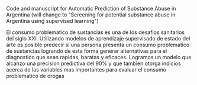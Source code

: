 Code and manuscript for Automatic Prediction of Substance Abuse in Argentina (will change to "Screening for potential substance abuse in Argentina using supervised learning")

El consumo problematico de sustancias es una de los desafios sanitarios del siglo XXI. Utilizando modelos de aprendizaje supervisado de estado del arte es posible predecir si una persona presenta un consumo problematico de sustancias logrando de esta forma generar alternativas para el diagnostico que sean rapidas, baratas y eficaces. Logramos un modelo que alcanzo una precision predictiva del 90% y que tambien otorga indicios acerca de las variables mas importantes para evaluar el consumo problematico de drogas
